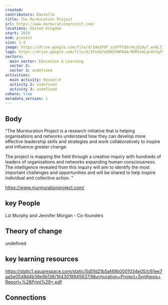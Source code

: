 ```yaml
---
created:
contributors: Danielle
title: The Murmuration Project
url: https://www.murmurationproject.com/
locations: United Kingdom
start: 2019
end: present
size: 1-3
image: https://drive.google.com/file/d/1dwIFUT_ozdYTlQdrnkjDjAyf_wx0Ll3a/view?usp=drive_link
logo: https://drive.google.com/file/d/1FnXU7z60NlhHPEAAr9hR5xmLqn4t5qf5/view?usp=drive_link
sectors:
  main sector: Education & Learning
  sector 2: 
  sector 3: undefined
activities: 
  main activity: Research
  activity 2: undefined
  activity 3: undefined
cohere: true
metadata_version: 1
---
```



## Body

"The Murmuration Project is a research initiative that is helping organisations and networks understand how they can develop more effective leadership skills and strategies and work collaboratively to inspire and influence greater change.  

The project is mapping the field through a creative inquiry with hundreds of leaders of organisations and networks expanding human consciousness.  The intelligence revealed from this inquiry will aim to identify the most important challenges and opportunities and will be shared to help inspire individual and collective action. "

https://www.murmurationproject.com/

## key People

Liz Murphy and Jennifer Morgan - Co-founders

## Theory of change

undefined

## key learning resources

https://static1.squarespace.com/static/5d5fd21b5af49b0001034e05/t/61ee7aa5e05d8d4b38e9b136/1643018945637/Murmuration+Project+Synthesis+Report+%28Print%29+.pdf

## Connections



